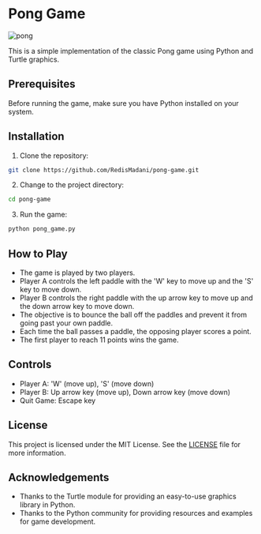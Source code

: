 # Pong Game

![pong](https://github.com/RedisMadani/pong-game/assets/136177376/e5b37d30-01d5-412e-aca5-3e951a45fb83)

This is a simple implementation of the classic Pong game using Python and Turtle graphics.

## Prerequisites

Before running the game, make sure you have Python installed on your system.

## Installation

1. Clone the repository:

```bash
git clone https://github.com/RedisMadani/pong-game.git
```

2. Change to the project directory:

```bash
cd pong-game
```

3. Run the game:

```bash
python pong_game.py
```

## How to Play

- The game is played by two players.
- Player A controls the left paddle with the 'W' key to move up and the 'S' key to move down.
- Player B controls the right paddle with the up arrow key to move up and the down arrow key to move down.
- The objective is to bounce the ball off the paddles and prevent it from going past your own paddle.
- Each time the ball passes a paddle, the opposing player scores a point.
- The first player to reach 11 points wins the game.

## Controls

- Player A: 'W' (move up), 'S' (move down)
- Player B: Up arrow key (move up), Down arrow key (move down)
- Quit Game: Escape key

## License

This project is licensed under the MIT License. See the [LICENSE](LICENSE) file for more information.

## Acknowledgements

- Thanks to the Turtle module for providing an easy-to-use graphics library in Python.
- Thanks to the Python community for providing resources and examples for game development.
